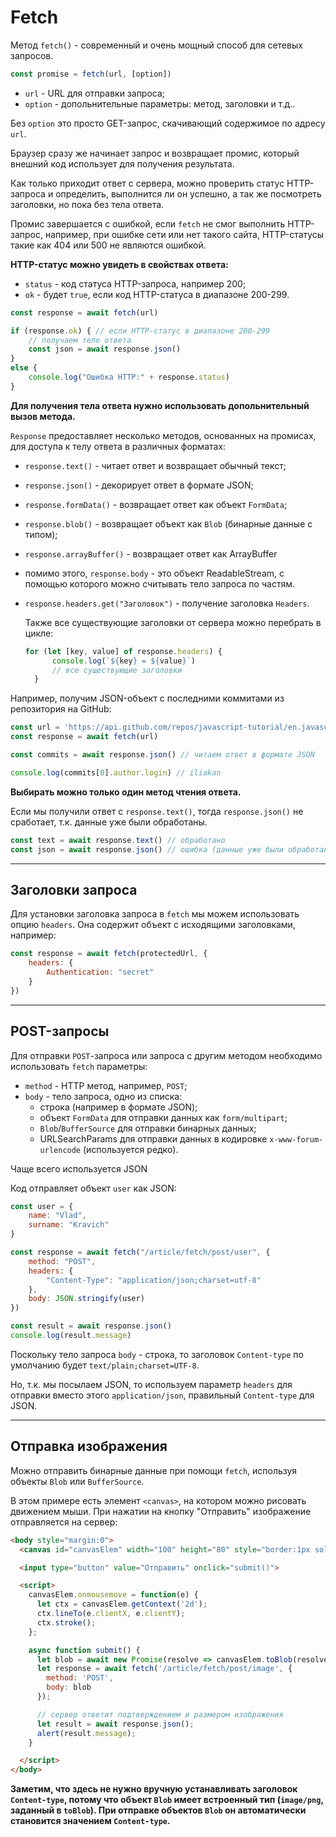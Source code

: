 # Fetch

Метод `fetch()` - современный и очень мощный способ для сетевых запросов. 

```javascript
const promise = fetch(url, [option])
```

* `url` - URL для отправки запроса;
* `option` - допольнительные параметры: метод, заголовки и т.д..

Без `option` это просто GET-запрос, скачивающий содержимое по адресу `url`.

Браузер сразу же начинает запрос и возвращает промис, который внешний код использует для получения результата.

Как только приходит ответ с сервера, можно проверить статус HTTP-запроса и определить, выполнится ли он успешно, а так же посмотреть заголовки, но пока без тела ответа.

Промис завершается с ошибкой, если `fetch` не смог выполнить HTTP-запрос, например, при ошибке сети или нет такого сайта, HTTP-статусы такие как 404 или 500 не являются ошибкой.

<b>HTTP-статус можно увидеть в свойствах ответа:</b>

* `status` - код статуса HTTP-запроса, например 200;
* `ok` - будет `true`, если код HTTP-статуса в диапазоне 200-299.

```javascript
const response = await fetch(url)

if (response.ok) { // если HTTP-статус в диапазоне 200-299
    // получаем тело ответа
    const json = await response.json()
}
else {
    console.log("Ошибка HTTP:" + response.status)
}
```

<b>Для получения тела ответа нужно использовать допольнительный вызов метода. </b>

`Response` предоставляет несколько методов, основанных на промисах, для доступа к телу ответа в различных форматах:

* `response.text()` - читает ответ и возвращает обычный текст;
* `response.json()` - декорирует ответ в формате JSON;
* `response.formData()` - возвращает ответ как объект `FormData`;
* `response.blob()` - возвращает объект как `Blob` (бинарные данные с типом);
* `response.arrayBuffer()` - возвращает ответ как ArrayBuffer
* помимо этого, `response.body` - это объект ReadableStream, с помощью которого можно считывать тело запроса по частям.
* `response.headers.get("Заголовок")` - получение заголовка `Headers`.

  Также все существующие заголовки от сервера можно перебрать в цикле: 

  ```javascript
  for (let [key, value] of response.headers) {
        console.log(`${key} = ${value}`)
        // все существующие заголовки
    }
  ```

Например, получим JSON-объект с последними коммитами из репозитория на GitHub:

```javascript
const url = 'https://api.github.com/repos/javascript-tutorial/en.javascript.info/commits';
const response = await fetch(url)

const commits = await response.json() // читаем ответ в формате JSON

console.log(commits[0].author.login) // iliakan
```

<b>Выбирать можно только один метод чтения ответа.</b>

Если мы получили ответ с `response.text()`, тогда `response.json()` не сработает, т.к. данные уже были обработаны.

```javascript
const text = await response.text() // обработано
const json = await response.json() // ошибка (данные уже были обработаны)
```
***

## Заголовки запроса

Для установки заголовка запроса в `fetch` мы можем использовать опцию `headers`. Она содержит объект с исходящими заголовками, например: 

```javascript
const response = await fetch(protectedUrl, {
    headers: {
        Authentication: "secret"
    }
})
```
***

## POST-запросы

Для отправки `POST`-запроса или запроса с другим методом необходимо использовать `fetch` параметры:

* `method` - HTTP метод, например, `POST`;
* `body` - тело запроса, одно из списка:
    * строка (например в формате JSON);
    * объект `FormData` для отправки данных как `form/multipart`;
    * `Blob`/`BufferSource` для отправки бинарных данных;
    * URLSearchParams для отправки данных в кодировке `x-www-forum-urlencode` (используется редко).

Чаще всего используется JSON

Код отправляет объект `user` как JSON:

```javascript
const user = {
    name: "Vlad",
    surname: "Kravich"
}

const response = await fetch("/article/fetch/post/user", {
    method: "POST",
    headers: {
        "Content-Type": "application/json;charset=utf-8"
    },
    body: JSON.stringify(user)
})

const result = await response.json()
console.log(result.message)
```

Поскольку тело запроса `body` - строка, то заголовок `Content-type` по умолчанию будет `text/plain;charset=UTF-8`.

Но, т.к. мы посылаем JSON, то используем параметр `headers` для отправки вместо этого `application/json`, правильный `Content-type` для JSON.
***

## Отправка изображения

Можно отправить бинарные данные при помощи `fetch`, используя объекты `Blob` или `BufferSource`.

В этом примере есть элемент `<canvas>`, на котором можно рисовать движением мыши. При нажатии на кнопку "Отправить" изображение отправляется на сервер: 

```HTML
<body style="margin:0">
  <canvas id="canvasElem" width="100" height="80" style="border:1px solid"></canvas>

  <input type="button" value="Отправить" onclick="submit()">

  <script>
    canvasElem.onmousemove = function(e) {
      let ctx = canvasElem.getContext('2d');
      ctx.lineTo(e.clientX, e.clientY);
      ctx.stroke();
    };

    async function submit() {
      let blob = await new Promise(resolve => canvasElem.toBlob(resolve, 'image/png'));
      let response = await fetch('/article/fetch/post/image', {
        method: 'POST',
        body: blob
      });

      // сервер ответит подтверждением и размером изображения
      let result = await response.json();
      alert(result.message);
    }

  </script>
</body>
```

<b>Заметим, что здесь не нужно вручную устанавливать заголовок `Content-type`, потому что объект `Blob` имеет встроенный тип (`image/png`, заданный в `toBlob`). При отправке объектов `Blob` он автоматически становится значением `Content-type`.</b>

